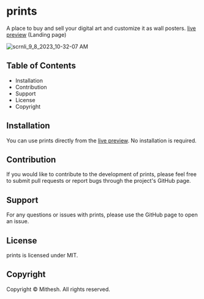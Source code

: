 # prints
A place to buy and sell your digital art and customize it as wall posters. [live preview](https://mithesh-b.github.io/prints/) (Landing page)

![scrnli_9_8_2023_10-32-07 AM](https://github.com/Mithesh-B/prints/assets/115478939/34fca8a7-e6f6-4e03-b6ae-d298165e0cb3)


## Table of Contents
- Installation
- Contribution
- Support
- License
- Copyright

## Installation
You can use prints directly from the [live preview](https://mithesh-b.github.io/prints/). No installation is required.

## Contribution
If you would like to contribute to the development of prints, please feel free to submit pull requests or report bugs through the project's GitHub page.

## Support
For any questions or issues with prints, please use the GitHub page to open an issue.

## License
prints is licensed under MIT.

## Copyright
Copyright © Mithesh. All rights reserved.
